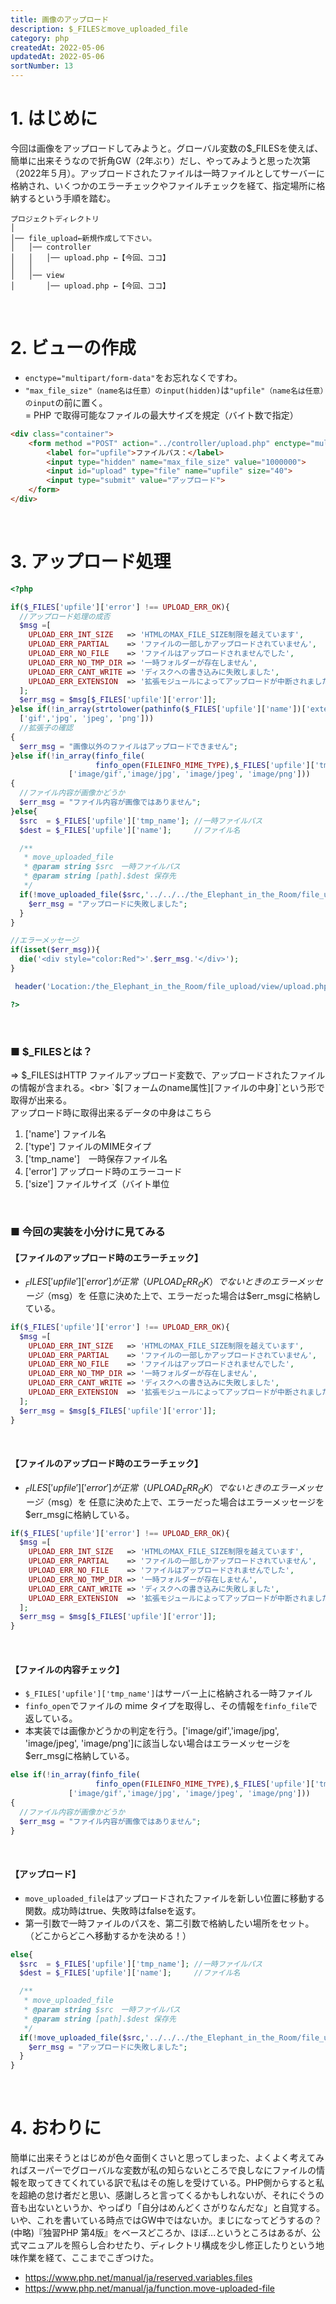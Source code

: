 ```yaml
---
title: 画像のアップロード
description: $_FILESとmove_uploaded_file
category: php
createdAt: 2022-05-06
updatedAt: 2022-05-06
sortNumber: 13
---
```


# 1. はじめに
今回は画像をアップロードしてみようと。グローバル変数の$_FILESを使えば、簡単に出来そうなので折角GW（2年ぶり）だし、やってみようと思った次第（2022年５月）。アップロードされたファイルは一時ファイルとしてサーバーに格納され、いくつかのエラーチェックやファイルチェックを経て、指定場所に格納するという手順を踏む。

```
プロジェクトディレクトリ
│
│── file_upload←新規作成して下さい。
│   │── controller
│   │   │── upload.php ←【今回、ココ】
│   │
│   │── view
│       │── upload.php ←【今回、ココ】
```

<br>

# 2. ビューの作成
- `enctype="multipart/form-data"`をお忘れなくですわ。
- `"max_file_size"（name名は任意）のinput(hidden)`は`"upfile"（name名は任意）のinput`の前に置く。<br>
  = PHP で取得可能なファイルの最大サイズを規定（バイト数で指定）
```html
<div class="container">
    <form method ="POST" action="../controller/upload.php" enctype="multipart/form-data">
        <label for="upfile">ファイルパス：</label>
        <input type="hidden" name="max_file_size" value="1000000">
        <input id="upload" type="file" name="upfile" size="40">
        <input type="submit" value="アップロード">
    </form>
</div>
```



<br>

# 3.  アップロード処理

```php
<?php

if($_FILES['upfile']['error'] !== UPLOAD_ERR_OK){
  //アップロード処理の成否
  $msg =[
    UPLOAD_ERR_INT_SIZE   => 'HTMLのMAX_FILE_SIZE制限を越えています',
    UPLOAD_ERR_PARTIAL    => 'ファイルの一部しかアップロードされていません',
    UPLOAD_ERR_NO_FILE    => 'ファイルはアップロードされませんでした',
    UPLOAD_ERR_NO_TMP_DIR => '一時フォルダーが存在しません',
    UPLOAD_ERR_CANT_WRITE => 'ディスクへの書き込みに失敗しました',
    UPLOAD_ERR_EXTENSION  => '拡張モジュールによってアップロードが中断されました',
  ];
  $err_msg = $msg[$_FILES['upfile']['error']];
}else if(!in_array(strtolower(pathinfo($_FILES['upfile']['name'])['extension']),
  ['gif','jpg', 'jpeg', 'png']))
  //拡張子の確認
{
  $err_msg = "画像以外のファイルはアップロードできません";
}else if(!in_array(finfo_file(
                   finfo_open(FILEINFO_MIME_TYPE),$_FILES['upfile']['tmp_name']),
             ['image/gif','image/jpg', 'image/jpeg', 'image/png']))
{
  //ファイル内容が画像かどうか
  $err_msg = "ファイル内容が画像ではありません";
}else{
  $src  = $_FILES['upfile']['tmp_name']; //一時ファイルパス
  $dest = $_FILES['upfile']['name'];     //ファイル名

  /**
   * move_uploaded_file
   * @param string $src　一時ファイルパス
   * @param string [path].$dest 保存先
   */
  if(!move_uploaded_file($src,'../../../the_Elephant_in_the_Room/file_upload/doc/'.$dest)){
    $err_msg = "アップロードに失敗しました";
  }
}

//エラーメッセージ
if(isset($err_msg)){
  die('<div style="color:Red">'.$err_msg.'</div>');
}

 header('Location:/the_Elephant_in_the_Room/file_upload/view/upload.php');

?>

```

<br>

### ■ $_FILESとは？<br>
⇒ $_FILESはHTTP ファイルアップロード変数で、アップロードされたファイルの情報が含まれる。<br>
`$[フォームのname属性][ファイルの中身]`という形で取得が出来る。<br>
アップロード時に取得出来るデータの中身はこちら
  1. ['name'] ファイル名
  2. ['type'] ファイルのMIMEタイプ
  3. ['tmp_name']　一時保存ファイル名
  4. ['error'] アップロード時のエラーコード
  5. ['size'] ファイルサイズ（バイト単位

<br>

### ■ 今回の実装を小分けに見てみる<br>
#### 【ファイルのアップロード時のエラーチェック】 <br>
- $_FILES['upfile']['error']が正常（UPLOAD_ERR_OK）でないときのエラーメッセージ（$msg）を
  任意に決めた上で、エラーだった場合は$err_msgに格納している。
```php
if($_FILES['upfile']['error'] !== UPLOAD_ERR_OK){
  $msg =[
    UPLOAD_ERR_INT_SIZE   => 'HTMLのMAX_FILE_SIZE制限を越えています',
    UPLOAD_ERR_PARTIAL    => 'ファイルの一部しかアップロードされていません',
    UPLOAD_ERR_NO_FILE    => 'ファイルはアップロードされませんでした',
    UPLOAD_ERR_NO_TMP_DIR => '一時フォルダーが存在しません',
    UPLOAD_ERR_CANT_WRITE => 'ディスクへの書き込みに失敗しました',
    UPLOAD_ERR_EXTENSION  => '拡張モジュールによってアップロードが中断されました',
  ];
  $err_msg = $msg[$_FILES['upfile']['error']];
}
```

<br>

#### 【ファイルのアップロード時のエラーチェック】 <br>
- $_FILES['upfile']['error']が正常（UPLOAD_ERR_OK）でないときのエラーメッセージ（$msg）を
  任意に決めた上で、エラーだった場合はエラーメッセージを$err_msgに格納している。
```php
if($_FILES['upfile']['error'] !== UPLOAD_ERR_OK){
  $msg =[
    UPLOAD_ERR_INT_SIZE   => 'HTMLのMAX_FILE_SIZE制限を越えています',
    UPLOAD_ERR_PARTIAL    => 'ファイルの一部しかアップロードされていません',
    UPLOAD_ERR_NO_FILE    => 'ファイルはアップロードされませんでした',
    UPLOAD_ERR_NO_TMP_DIR => '一時フォルダーが存在しません',
    UPLOAD_ERR_CANT_WRITE => 'ディスクへの書き込みに失敗しました',
    UPLOAD_ERR_EXTENSION  => '拡張モジュールによってアップロードが中断されました',
  ];
  $err_msg = $msg[$_FILES['upfile']['error']];
}
```

<br>

#### 【ファイルの内容チェック】 <br>

- `$_FILES['upfile']['tmp_name']`はサーバー上に格納される一時ファイル
- `finfo_open`でファイルの mime タイプを取得し、その情報を`finfo_file`で返している。
- 本実装では画像かどうかの判定を行う。['image/gif','image/jpg', 'image/jpeg', 'image/png']に該当しない場合はエラーメッセージを$err_msgに格納している。

```php
else if(!in_array(finfo_file(
                   finfo_open(FILEINFO_MIME_TYPE),$_FILES['upfile']['tmp_name']),
             ['image/gif','image/jpg', 'image/jpeg', 'image/png']))
{
  //ファイル内容が画像かどうか
  $err_msg = "ファイル内容が画像ではありません";
}
```

<br>

#### 【アップロード】 <br>
- `move_uploaded_file`はアップロードされたファイルを新しい位置に移動する関数。成功時はtrue、失敗時はfalseを返す。
- 第一引数で一時ファイルのパスを、第二引数で格納したい場所をセット。（どこからどこへ移動するかを決める！）

```php
else{
  $src  = $_FILES['upfile']['tmp_name']; //一時ファイルパス
  $dest = $_FILES['upfile']['name'];     //ファイル名

  /**
   * move_uploaded_file
   * @param string $src　一時ファイルパス
   * @param string [path].$dest 保存先
   */
  if(!move_uploaded_file($src,'../../../the_Elephant_in_the_Room/file_upload/doc/'.$dest)){
    $err_msg = "アップロードに失敗しました";
  }
}
```

<br>

# 4. おわりに
簡単に出来そうとはじめが色々面倒くさいと思ってしまった、よくよく考えてみればスーパーでグローバルな変数が私の知らないところで良しなにファイルの情報を取ってきてくれている訳で私はその施しを受けている。PHP側からすると私を超絶の怠け者だと思い、感謝しろと言ってくるかもしれないが、それにぐうの音も出ないというか、やっぱり「自分はめんどくさがりなんだな」と自覚する。いや、これを書いている時点ではGW中ではないか。まじになってどうするの？ (中略)『独習PHP 第4版』をベースどころか、ほぼ...というところはあるが、公式マニュアルを照らし合わせたり、ディレクトリ構成を少し修正したりという地味作業を経て、ここまでこぎつけた。<br>
- https://www.php.net/manual/ja/reserved.variables.files
- https://www.php.net/manual/ja/function.move-uploaded-file
